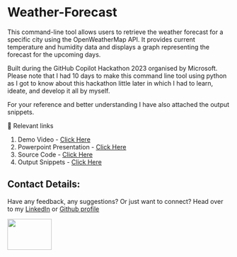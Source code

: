 # Weather-Forecast

This command-line tool allows users to retrieve the weather forecast for a specific city using the OpenWeatherMap API. It provides current temperature and humidity data and displays a graph representing the forecast for the upcoming days.

Built during the GitHub Copilot Hackathon 2023 organised by Microsoft. 
Please note that I had 10 days to make this command line tool using python as I got to know about this hackathon little later in which I had to learn, ideate, and develop it all by myself.

For your reference and better understanding I have also attached the output snippets.

🔗 Relevant links 
   1. Demo Video - [Click Here](https://drive.google.com/drive/folders/1sL1KuC_WrFx79mbkHbEAoKiVZ8fXnJ6d?usp=drive_link)
   2. Powerpoint Presentation - [Click Here](https://drive.google.com/drive/folders/1Otob1px-n1RFgzXXNuJ30e58EDO2_JWq?usp=drive_link)
   3. Source Code - [Click Here](https://drive.google.com/drive/folders/1S_JOIxHVXtqZ50oM3uGsG2IX0sCTLj-J?usp=drive_link)
   4. Output Snippets - [Click Here](https://drive.google.com/drive/folders/1gbJNAgIzVKGVZKTDxSl2HLnfaI3hGR6V?usp=drive_link)

## Contact Details:

   Have any feedback, any suggestions? Or just want to connect?
   Head over to my [LinkedIn](https://linkedin.com/in/ananya-gupta-497ab7229) or [Github profile](https://github.com/Ana4506)

<img src="![a_weather_forec_0-removebg-preview](https://github.com/Ana4506/Weather-Forecast/assets/89125989/6c20e6bf-58c2-43b6-a023-cb662fed87cf)" width="100" height="70">
